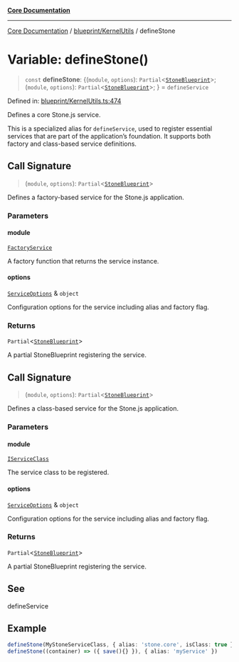 [**Core Documentation**](../../../README.md)

***

[Core Documentation](../../../README.md) / [blueprint/KernelUtils](../README.md) / defineStone

# Variable: defineStone()

> `const` **defineStone**: \{(`module`, `options`): `Partial`\<[`StoneBlueprint`](../../../options/StoneBlueprint/interfaces/StoneBlueprint.md)\>; (`module`, `options`): `Partial`\<[`StoneBlueprint`](../../../options/StoneBlueprint/interfaces/StoneBlueprint.md)\>; \} = `defineService`

Defined in: [blueprint/KernelUtils.ts:474](https://github.com/stonemjs/core/blob/65c9e07f9d264b07f6e4091fcc29046b5ca8ea45/src/blueprint/KernelUtils.ts#L474)

Defines a core Stone.js service.

This is a specialized alias for `defineService`, used to register essential services
that are part of the application’s foundation. It supports both factory and class-based service definitions.

## Call Signature

> (`module`, `options`): `Partial`\<[`StoneBlueprint`](../../../options/StoneBlueprint/interfaces/StoneBlueprint.md)\>

Defines a factory-based service for the Stone.js application.

### Parameters

#### module

[`FactoryService`](../../../declarations/type-aliases/FactoryService.md)

A factory function that returns the service instance.

#### options

[`ServiceOptions`](../../../declarations/interfaces/ServiceOptions.md) & `object`

Configuration options for the service including alias and factory flag.

### Returns

`Partial`\<[`StoneBlueprint`](../../../options/StoneBlueprint/interfaces/StoneBlueprint.md)\>

A partial StoneBlueprint registering the service.

## Call Signature

> (`module`, `options`): `Partial`\<[`StoneBlueprint`](../../../options/StoneBlueprint/interfaces/StoneBlueprint.md)\>

Defines a class-based service for the Stone.js application.

### Parameters

#### module

[`IServiceClass`](../../../declarations/type-aliases/IServiceClass.md)

The service class to be registered.

#### options

[`ServiceOptions`](../../../declarations/interfaces/ServiceOptions.md) & `object`

Configuration options for the service including alias and factory flag.

### Returns

`Partial`\<[`StoneBlueprint`](../../../options/StoneBlueprint/interfaces/StoneBlueprint.md)\>

A partial StoneBlueprint registering the service.

## See

defineService

## Example

```ts
defineStone(MyStoneServiceClass, { alias: 'stone.core', isClass: true })
defineStone((container) => ({ save(){} }), { alias: 'myService' })
```
